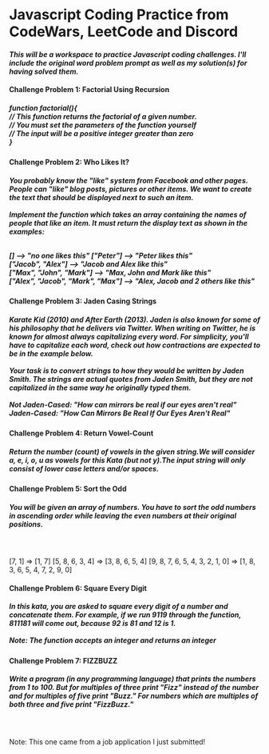 <h1>Javascript Coding Practice from CodeWars, LeetCode and Discord</h1>
<h4><i>This will be a workspace to practice Javascript coding challenges. I'll include the original word problem prompt as well as my solution(s) for having solved them.</i></h4>
<h4>Challenge Problem 1: Factorial Using Recursion</h4>
<h5>
function factorial(){
  <br>
    // This function returns the factorial of a given number.
  <br>
    // You must set the parameters of the function yourself
  <br>
    //  The input will be a positive integer greater than zero
  <br>
}
<br>

<h4>Challenge Problem 2: Who Likes It?</h4>
<h5>
You probably know the "like" system from Facebook and other pages. People can "like" blog posts, pictures or other items. We want to create the text that should be displayed next to such an item.
<br>
<br>
Implement the function which takes an array containing the names of people that like an item. It must return the display text as shown in the examples:
<br>
<br>

[] -->  "no one likes this"
["Peter"] -->  "Peter likes this"
<br>
["Jacob", "Alex"] -->  "Jacob and Alex like this"
<br>
["Max", "John", "Mark"] -->  "Max, John and Mark like this"
<br>
["Alex", "Jacob", "Mark", "Max"] -->  "Alex, Jacob and 2 others like this"

<h4>Challenge Problem 3: Jaden Casing Strings</h4>
<h5>
Karate Kid (2010) and After Earth (2013). Jaden is also known for some of his philosophy that he delivers via Twitter. When writing on Twitter, he is known for almost always capitalizing every word. For simplicity, you'll have to capitalize each word, check out how contractions are expected to be in the example below.
<br>
<br>
Your task is to convert strings to how they would be written by Jaden Smith. The strings are actual quotes from Jaden Smith, but they are not capitalized in the same way he originally typed them.
<br>
<br>
Not Jaden-Cased: "How can mirrors be real if our eyes aren't real"
Jaden-Cased:     "How Can Mirrors Be Real If Our Eyes Aren't Real"

<h4>Challenge Problem 4: Return Vowel-Count</h4>
<h5>Return the number (count) of vowels in the given string.We will consider a, e, i, o, u as vowels for this Kata (but not y).The input string will only consist of lower case letters and/or spaces.</h5>

<h4>Challenge Problem 5: Sort the Odd</h4>
<h5>You will be given an array of numbers. You have to sort the odd numbers in ascending order while leaving the even numbers at their original positions.</h5>
<br>
<br>
[7, 1]  =>  [1, 7]
[5, 8, 6, 3, 4]  =>  [3, 8, 6, 5, 4]
[9, 8, 7, 6, 5, 4, 3, 2, 1, 0]  =>  [1, 8, 3, 6, 5, 4, 7, 2, 9, 0]

<h4>Challenge Problem 6: Square Every Digit</h4>
<h5>In this kata, you are asked to square every digit of a number and concatenate them. For example, if we run 9119 through the function, 811181 will come out, because 92 is 81 and 12 is 1.
<br>
<br>
Note: The function accepts an integer and returns an integer

<h4>Challenge Problem 7: FIZZBUZZ</h4>
<h5>Write a program (in any programming language) that prints the numbers from 1 to 100. But for multiples of three print "Fizz" instead of the number and for multiples of five print "Buzz." For numbers which are multiples of both three and five print "FizzBuzz."</h5>
<br>
<br>
Note: This one came from a job application I just submitted!
